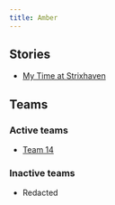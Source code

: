 ```yaml
---
title: Amber
---
```


## Stories
- [My Time at Strixhaven](./strixhaven/strixhaven.md)

## Teams
### Active teams
- [Team 14](./team_14/team_14.md)

### Inactive teams
- Redacted
